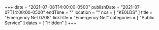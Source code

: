 +++
date = "2021-07-08T14:00:00-0500"
publishDate = "2021-07-07T14:00:00-0500"
endTime = ""
location = ""
ncs = [ "KE0LDS" ]
title = "Emergency Net 0708"
linkTitle = "Emergency Net"
categories = [ "Public Service" ]
dates = [ "Hidden" ]
+++
